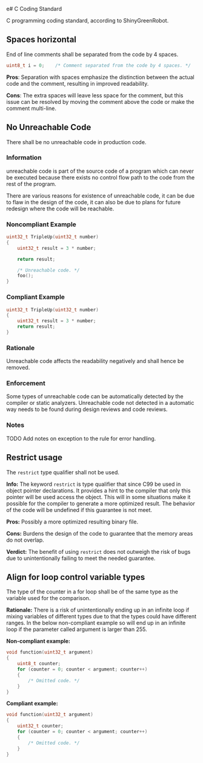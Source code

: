 e# C Coding Standard

C programming coding standard, according to ShinyGreenRobot.

## Spaces horizontal

End of line comments shall be separated from the code by 4 spaces.

```c
uint8_t i = 0;    /* Comment separated from the code by 4 spaces. */
```

**Pros**: Separation with spaces emphasize the distinction between the actual code and the comment, resulting in improved readability.

**Cons**: The extra spaces will leave less space for the comment, but this issue can be resolved by moving the comment above the code or make the comment multi-line.

## No Unreachable Code

There shall be no unreachable code in production code.

### Information

unreachable code is part of the source code of a program which can never be executed because there exists no control flow path to the code from the rest of the program.

There are various reasons for existence of unreachable code, it can be due to flaw in the design of the code, it can also be due to plans for future redesign where the code will be reachable.

### Noncompliant Example

```c
uint32_t TripleUp(uint32_t number)
{
    uint32_t result = 3 * number;

    return result;

    /* Unreachable code. */
    foo();
}
```

### Compliant Example

```c
uint32_t TripleUp(uint32_t number)
{
    uint32_t result = 3 * number;
    return result;
}
```

### Rationale

Unreachable code affects the readability negatively and shall hence be removed.

### Enforcement

Some types of unreachable code can be automatically detected by the compiler or static analyzers. Unreachable code not detected in a automatic way needs to be found during design reviews and code reviews.

### Notes

TODO Add notes on exception to the rule for error handling.

## Restrict usage

The ```restrict``` type qualifier shall not be used.

**Info:** The keyword ```restrict``` is type qualifier that since C99 be used in object pointer declarations. It provides a hint to the compiler that only this pointer will be used access the object. This will in some situations make it possible for the compiler to generate a more optimized result. The behavior of the code will be undefined if this guarantee is not meet.

**Pros:** Possibly a more optimized resulting binary file.

**Cons:** Burdens the design of the code to guarantee that the memory areas do not overlap.

**Verdict:** The benefit of using ```restrict``` does not outweigh the risk of bugs due to unintentionally failing to meet the needed guarantee.

## Align for loop control variable types

The type of the counter in a for loop shall be of the same type as the variable used for the comparison.

**Rationale:** There is a risk of unintentionally ending up in an infinite loop if mixing variables of different types due to that the types could have different ranges. In the below non-compliant example so will end up in an infinite loop if the parameter called argument is larger than 255.

**Non-compliant example:**

```c
void function(uint32_t argument)
{
    uint8_t counter;
    for (counter = 0; counter < argument; counter++)
    {
        /* Omitted code. */
    }
}
```

**Compliant example:**

```c
void function(uint32_t argument)
{
    uint32_t counter;
    for (counter = 0; counter < argument; counter++)
    {
        /* Omitted code. */
    }
}
```
